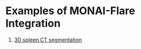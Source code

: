 # Examples of MONAI-Flare Integration

1. [3D spleen CT segmentation](./spleen_ct_segmentation/README.md)

